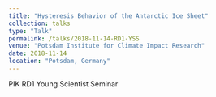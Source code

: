 ```yaml
---
title: "Hysteresis Behavior of the Antarctic Ice Sheet"
collection: talks
type: "Talk"
permalink: /talks/2018-11-14-RD1-YSS
venue: "Potsdam Institute for Climate Impact Research"
date: 2018-11-14
location: "Potsdam, Germany"
---
```


PIK RD1 Young Scientist Seminar